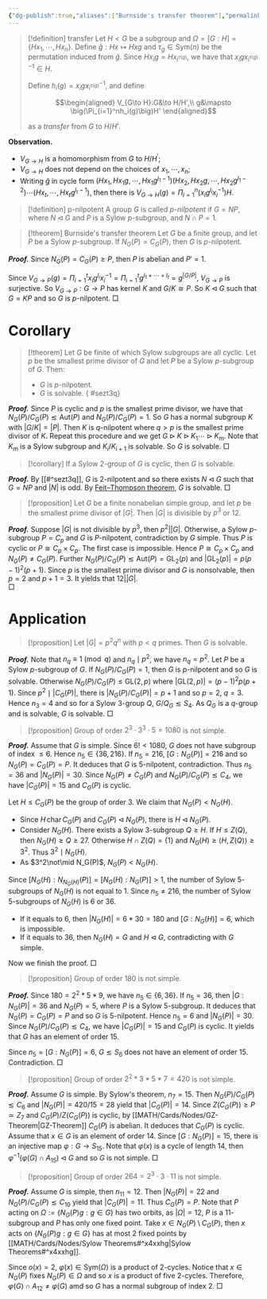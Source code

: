 ```yaml
---
{"dg-publish":true,"aliases":["Burnside's transfer theorem"],"permalink":"/MATH/Cards/Nodes/Burnside's Transfer Theorem/","dgPassFrontmatter":true}
---
```



> [!definition] transfer
> Let $H<G$ be a subgroup and $\Omega=[G:H]=\{Hx_1,\cdots,Hx_n\}$. Define $\hat g:Hx\mapsto Hxg$ and $\tau_g\in\mathrm{Sym}(n)$ be the permutation induced from $\hat g$. Since $Hx_ig=Hx_{i^{\tau(g)}}$, we have that $x_igx_{i^{\tau(g)}}^{-1}\in H$. 
> 
> Define $h_i(g)=x_igx_{i^{\tau(g)}}^{-1}$, and define
> 
> $$\begin{aligned}
> V_{G\to H}:G&\to H/H',\\
> g&\mapsto \big(\Pi_{i=1}^nh_i(g)\big)H'
> \end{aligned}$$
> 
> as a *transfer* from $G$ to $H/H'$.

**Observation.** 
- $V_{G \rightarrow H}$ is a homomorphism from $G$ to $H / H^{\prime}$;
- $V_{G \rightarrow H}$ does not depend on the choices of $x_1, \cdots, x_n$;
- Writing $\hat{g}$ in cycle form $\left(H x_1, H x_1 g, \cdots, H x_1 g^{l_1-1}\right)\left(H x_2, H x_2 g, \cdots, H x_2 g^{l_1-2}\right) \cdots\left(H x_t, \cdots, H x_t g^{l_t-1}\right)$, then there is $V_{G \rightarrow H}(g)=\Pi_{i=1}^n\left(x_i g^{l_i} x_i^{-1}\right) H$. 

> [!definition] p-nilpotent
> A group $G$ is called *$p$-nilpotent* if $G=NP$, where $N\lhd G$ and $P$ is a Sylow $p$-subgroup, and $N\cap P=1$.

> [!theorem] Burnside's transfer theorem
> Let $G$ be a finite group, and let $P$ be a Sylow $p$-subgroup. If $N_G(P)=C_G(P)$, then $G$ is $p$-nilpotent.

**_Proof._**
Since $N_G(P)=C_G(P)\geqslant P$, then $P$ is abelian and $P'=1$. 

Since $V_{G\to P}(g)=\Pi_{i=1}^tx_ig^{l_i}x_i^{-1}=\Pi_{i=1}^tg^{l_1+\cdots+l_t}=g^{|G/P|}$, $V_{G\to P}$ is surjective. So $V_{G\to P}:G\to P$ has kernel $K$ and $G/K\cong P$. So $K\lhd G$ such that $G=KP$ and so $G$ is $p$-nilpotent.
□
# Corollary

> [!theorem]
> Let $G$ be finite of which Sylow subgroups are all cyclic. Let $p$ be the smallest prime divisor of $G$ and let $P$ be a Sylow $p$-subgroup of $G$. Then:
> - $G$ is $p$-nilpotent.
> - $G$ is solvable.
{ #sezt3q}


**_Proof._**
Since $P$ is cyclic and $p$ is the smallest prime divisor, we have that $N_G(P)/C_G(P)\lesssim \mathrm{Aut}(P)$ and $N_G(P)/C_G(P)=1$. So $G$ has a normal subgroup $K$ with $|G/K|=|P|$. Then $K$ is $q$-nilpotent where $q>p$ is the smallest prime divisor of $K$. Repeat this procedure and we get $G\rhd K\rhd K_1\cdots\rhd K_m$. Note that $K_m$ is a Sylow subgroup and $K_i/K_{i+1}$ is solvable. So $G$ is solvable.
□

> [!corollary]
> If a Sylow $2$-group of $G$ is cyclic, then $G$ is solvable.

**_Proof._**
By [[#^sezt3q]], $G$ is $2$-nilpotent and so there exists $N\lhd G$ such that $G=NP$ and $|N|$ is odd. By [Feit–Thompson theorem](https://en.wikipedia.org/wiki/Feit–Thompson_theorem), $G$ is solvable.
□

> [!proposition]
> Let $G$ be a finite nonabelian simple group, and let $p$ be the smallest prime divisor of $|G|$. Then $|G|$ is divisible by $p^3$ or $12$.

**_Proof._**
Suppose $|G|$ is not divisible by $p^3$, then $p^2||G|$. Otherwise, a Sylow $p$-subgroup $P=C_p$ and $G$ is $P$-nilpotent, contradiction by $G$ simple. Thus $P$ is cyclic or $P\cong C_p\times C_p$. The first case is impossible. Hence $P\cong C_p\times C_p$ and $N_G(P)\neq C_G(P)$. Further $N_G(P)/C_G(P)\lesssim\mathrm{Aut}(P)=\mathrm{GL}_2(p)$ and $|\mathrm{GL}_2(p)|=p(p-1)^2(p+1)$. Since $p$ is the smallest prime divisor and $G$ is nonsolvable, then $p=2$ and $p+1=3$. It yields that $12\big||G|$.  
□
# Application

> [!proposition]
> Let $|G|=p^2q^n$ with $p<q$ primes. Then $G$ is solvable.

**_Proof._**
Note that $n_q\equiv 1\pmod q$ and $n_q\mid p^2$, we have $n_q=p^2$. Let $P$ be a Sylow $p$-subgroup of $G$. If $N_G(P)/C_G(P)=1$, then $G$ is $p$-nilpotent and so $G$ is solvable. Otherwise $N_G(P)/C_G(P)\leqslant \mathrm{GL}(2,p)$ where $|\mathrm{GL}(2,p)|=(p-1)^2p(p+1)$. Since $p^2\mid |C_G(P)|$, there is $|N_G(P)/C_G(P)|=p+1$ and so $p=2$, $q=3$. Hence $n_3=4$ and so for a Sylow $3$-group $Q$, $G/Q_G\lesssim S_4$. As $Q_G$ is a $q$-group and is solvable, $G$ is solvable.
□


> [!proposition]
> Group of order $2^3\cdot 3^3\cdot 5=1080$ is not simple.

**_Proof._**
Assume that $G$ is simple. Since $6!<1080$, $G$ does not have subgroup of index $\leqslant 6$. Hence $n_5\in\{36,216\}$. If $n_5=216$, $[G:N_G(P)]=216$ and so $N_G(P)=C_G(P)=P$. It deduces that $G$ is $5$-nilpotent, contradiction. Thus $n_5=36$ and $|N_G(P)|=30$. Since $N_G(P)\neq C_G(P)$ and $N_G(P)/C_G(P)\lesssim C_4$, we have $|C_G(P)|=15$ and $C_G(P)$ is cyclic. 

Let $H\leqslant C_G(P)$ be the group of order $3$. We claim that $N_G(P)<N_G(H)$.
- Since $H\,\mathrm{char}\, C_G(P)$ and $C_G(P)\lhd N_G(P)$, there is $H\lhd N_G(P)$. 
- Consider $N_G(H)$. There exists a Sylow $3$-subgroup $Q\geqslant H$. If $H\leqslant Z(Q)$, then $N_G(H)\geqslant Q\geqslant 27$. Otherwise $H\cap Z(Q)=\{1\}$ and $N_G(H)\geqslant\left\langle H,Z(Q)\right\rangle\geqslant 3^2$. Thus $3^2\mid N_G(H)$. 
- As $3^2\not\mid N_G(P)$, $N_G(P)<N_G(H)$.

Since $[N_G(H):N_{N_G(H)}(P)]=[N_G(H):N_G(P)]>1$, the number of Sylow $5$-subgroups of $N_G(H)$ is not equal to $1$. Since $n_5\neq 216$, the number of Sylow $5$-subgroups of $N_G(H)$ is $6$ or $36$. 
- If it equals to $6$, then $|N_G(H)|=6*30=180$ and $[G:N_G(H)]=6$, which is impossible.
- If it equals to $36$, then $N_G(H)=G$ and $H\lhd G$, contradicting with $G$ simple.

Now we finish the proof.
□


> [!proposition]
> Group of order $180$ is not simple.

**_Proof._**
Since $180=2^2*5*9$, we have $n_5\in\{6,36\}$. If $n_5=36$, then $|G:N_G(P)|=36$ and $N_G(P)=5$, where $P$ is a Sylow $5$-subgroup. It deduces that $N_G(P)=C_G(P)=P$ and so $G$ is $5$-nilpotent. Hence $n_5=6$ and $|N_G(P)|=30$. Since $N_G(P)/C_G(P)\lesssim C_4$, we have $|C_G(P)|=15$ and $C_G(P)$ is cyclic. It yields that $G$ has an element of order $15$.

Since $n_5=[G:N_G(P)]=6$, $G\lesssim S_6$ does not have an element of order $15$. Contradiction.
□


> [!proposition]
> Group of order $2^2*3*5*7=420$ is not simple.

**_Proof._**
Assume $G$ is simple. By Sylow's theorem, $n_7=15$. Then $N_G(P)/C_G(P)\lesssim C_6$ and $|N_G(P)|=420/15=28$ yield that $|C_G(P)|=14$. Since $Z(C_G(P))\geqslant P\simeq Z_7$ and $C_G(P)/Z(C_G(P))$ is cyclic, by [[MATH/Cards/Nodes/GZ-Theorem\|GZ-Theorem]] $C_G(P)$ is abelian. It deduces that $C_G(P)$ is cyclic. Assume that $x\in G$ is an element of order $14$. Since $[G:N_G(P)]=15$, there is an injective map $\varphi:G\to S_{15}$. Note that $\varphi(x)$ is a cycle of length $14$, then $\varphi^{-1}(\varphi(G)\cap A_{15})\lhd G$ and so $G$ is not simple.
□


> [!proposition]
> Group of order $264=2^3\cdot 3\cdot 11$ is not simple.

**_Proof._**
Assume $G$ is simple, then $n_{11}=12$. Then $|N_G(P)|=22$ and $N_G(P)/C_G(P)\lesssim C_{10}$ yield that $|C_G(P)|=11$. Thus $C_G(P)=P$. Note that $P$ acting on $\Omega:=\{N_G(P)g:g\in G\}$ has two orbits, as $|\Omega|=12$, $P$ is a $11$-subgroup and $P$ has only one fixed point. Take $x\in N_G(P)\setminus C_G(P)$, then $x$ acts on $\{N_G(P)g:g\in G\}$ has at most $2$ fixed points by [[MATH/Cards/Nodes/Sylow Theorems#^x4xxhg\|Sylow Theorems#^x4xxhg]]. 

Since $o(x)=2$, $\varphi(x)\in \mathrm{Sym}(\Omega)$ is a product of $2$-cycles. Notice that $x\in N_G(P)$ fixes $N_G(P)\in\Omega$ and so $x$ is a product of five $2$-cycles. Therefore, $\varphi(G)\cap A_{12}\neq \varphi(G)$ amd so $G$ has a normal subgroup of index $2$. 
□


